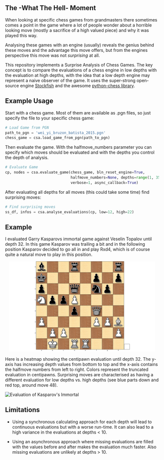 ## The -What The Hell- Moment

When looking at specific chess games from grandmasters there sometimes comes a point in the game where a lot of people
wonder about a horrible looking move (mostly a sacrifice of a high valued piece) and why it was played this way.

Analysing these games with an engine (usually) reveals the genius behind these moves and the advantage this move offers, but from the engines perspective this move was not *surprising* at all.

This repository implements a Surprise Analysis of Chess Games. The key concept is to compare the evaluations of a chess engine in low depths with the evaluation at high depths, with the idea that a low depth engine may represent a naive observer of the game. It uses the super-strong open-source engine [Stockfish](https://stockfishchess.org/) and the awesome [python-chess library](https://github.com/niklasf/python-chess).

## Example Usage
Start with a chess game. Most of them are available as .pgn files, so just specify the file to your specific chess game:
```python
# Load Game from PGN
path_to_pgn = 'wei_yi_bruzon_batista_2015.pgn'
chess_game = csa.load_game_from_pgn(path_to_pgn)
```
Then evaluate the game. With the halfmove_numbers parameter you can specify which moves should be evaluated and with the depths you control the depth of analysis.
```python
# Evaluate Game
cp, nodes = csa.evaluate_game(chess_game, bln_reset_engine=True,
                              halfmove_numbers=None, depths=range(1, 35),
                              verbose=1, async_callback=True)
```
After evaluating all depths for all moves (this could take some time) find surprising moves:
```python
# Find surprising moves
ss_df, infos = csa.analyse_evaluations(cp, low=12, high=22)
```

## Example

I evaluated Garry Kasparovs immortal game against Veselin Topalov until depth 32. In this game Kasparov was trailing a bit and in the following position Kasparov decided to go all in and play Rxd4, which is of course quite a natural move to play in this position.

<p align="center"><img src="media/kasparov_board_bf.png" width="480"></p>

Here is a heatmap showing the centipawn evaluation until depth 32. The y-axis has increasing depth values from bottom to top and the x-axis contains the halfmove numbers from left to right. Colors represent the truncated evaluation in centipawns. Surprising moves are characterised as having a different evaluation for low depths vs. high depths (see blue parts down and red top, around move 48).

![Evaluation of Kasparov's Immortal](https://cdn.rawgit.com/CYHSM/chess-surprise-analysis/master/media/kasparov_heatmap.svg  "Centipawn Evaluation per Move and Depth")



## Limitations

* Using a synchronous calculating approach for each depth will lead to continuous evaluations but with a worse run-time. It can also lead to a high variance in the evaluations at depths < 10.

* Using an asynchronous approach where missing evaluations are filled with the values before and after makes the evaluation much faster. Also missing evaluations are unlikely at depths > 10.
